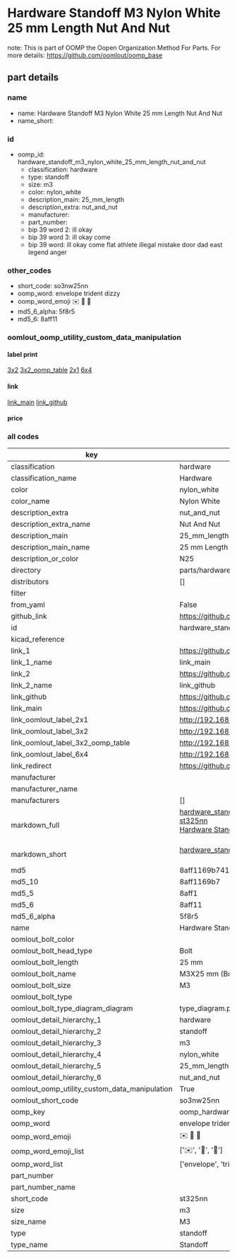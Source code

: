 # Hardware Standoff M3 Nylon White 25 mm Length Nut And Nut  

note: This is part of OOMP the Oopen Organization Method For Parts. For more details: https://github.com/oomlout/oomp_base

##  part details
  







### name
* name: Hardware Standoff M3 Nylon White 25 mm Length Nut And Nut
* name_short: 
### id
* oomp_id: hardware_standoff_m3_nylon_white_25_mm_length_nut_and_nut
  * classification: hardware
  * type: standoff
  * size: m3
  * color: nylon_white
  * description_main: 25_mm_length
  * description_extra: nut_and_nut
  * manufacturer: 
  * part_number: 
  * bip 39 word 2: ill okay
  * bip 39 word 3: ill okay come
  * bip 39 word: ill okay come flat athlete illegal mistake door dad east legend anger

### other_codes
* short_code: so3nw25nn
* oomp_word: envelope trident dizzy
* oomp_word_emoji :envelope: :trident: :dizzy:
* md5_6_alpha: 5f8r5
* md5_6: 8aff11






### oomlout_oomp_utility_custom_data_manipulation
#### label print
[3x2](http://192.168.1.245:1112/?label=oomp%205f8r5)
[3x2_oomp_table](http://192.168.1.108:1112/?label=oomp%205f8r5)
[2x1](http://192.168.1.242:1112/?label=oomp%205f8r5)
[6x4](http://192.168.1.55:1112/?label=oomp%205f8r5)    

#### link

[link_main](https://github.com/oomlout/oomlout_oomp_version_1_messy/tree/main/parts/hardware_standoff_m3_nylon_white_25_mm_length_nut_and_nut) [link_github](https://github.com/oomlout/oomlout_oomp_version_1_messy/tree/main/parts/hardware_standoff_m3_nylon_white_25_mm_length_nut_and_nut)                             

#### price







### all codes 
| key | value |  
| --- | --- |  
| classification | hardware |  
| classification_name | Hardware |  
| color | nylon_white |  
| color_name | Nylon White |  
| description_extra | nut_and_nut |  
| description_extra_name | Nut And Nut |  
| description_main | 25_mm_length |  
| description_main_name | 25 mm Length |  
| description_or_color | N25 |  
| directory | parts/hardware_standoff_m3_nylon_white_25_mm_length_nut_and_nut |  
| distributors | [] |  
| filter |  |  
| from_yaml | False |  
| github_link | https://github.com/oomlout/oomlout_oomp_part_src/tree/main/parts/hardware_standoff_m3_nylon_white_25_mm_length_nut_and_nut |  
| id | hardware_standoff_m3_nylon_white_25_mm_length_nut_and_nut |  
| kicad_reference |  |  
| link_1 | https://github.com/oomlout/oomlout_oomp_version_1_messy/tree/main/parts/hardware_standoff_m3_nylon_white_25_mm_length_nut_and_nut |  
| link_1_name | link_main |  
| link_2 | https://github.com/oomlout/oomlout_oomp_version_1_messy/tree/main/parts/hardware_standoff_m3_nylon_white_25_mm_length_nut_and_nut |  
| link_2_name | link_github |  
| link_github | https://github.com/oomlout/oomlout_oomp_version_1_messy/tree/main/parts/hardware_standoff_m3_nylon_white_25_mm_length_nut_and_nut |  
| link_main | https://github.com/oomlout/oomlout_oomp_version_1_messy/tree/main/parts/hardware_standoff_m3_nylon_white_25_mm_length_nut_and_nut |  
| link_oomlout_label_2x1 | http://192.168.1.242:1112/?label=oomp%205f8r5 |  
| link_oomlout_label_3x2 | http://192.168.1.245:1112/?label=oomp%205f8r5 |  
| link_oomlout_label_3x2_oomp_table | http://192.168.1.108:1112/?label=oomp%205f8r5 |  
| link_oomlout_label_6x4 | http://192.168.1.55:1112/?label=oomp%205f8r5 |  
| link_redirect | https://github.com/oomlout/oomlout_oomp_version_1_messy/tree/main/parts/hardware_standoff_m3_nylon_white_25_mm_length_nut_and_nut |  
| manufacturer |  |  
| manufacturer_name |  |  
| manufacturers | [] |  
| markdown_full | [hardware_standoff_m3_nylon_white_25_mm_length_nut_and_nut](none)<br>[st325nn](none)<br>[Hardware Standoff M3 Nylon White 25 Mm Length Nut And Nut](none)<br><br> |  
| markdown_short | [hardware_standoff_m3_nylon_white_25_mm_length_nut_and_nut](none)<br><br> |  
| md5 | 8aff1169b74171bdc40715885c267b87 |  
| md5_10 | 8aff1169b7 |  
| md5_5 | 8aff1 |  
| md5_6 | 8aff11 |  
| md5_6_alpha | 5f8r5 |  
| name | Hardware Standoff M3 Nylon White 25 mm Length Nut And Nut |  
| oomlout_bolt_color |  |  
| oomlout_bolt_head_type | Bolt |  
| oomlout_bolt_length | 25 mm |  
| oomlout_bolt_name |  M3X25 mm  (Bolt) |  
| oomlout_bolt_size | M3 |  
| oomlout_bolt_type |  |  
| oomlout_bolt_type_diagram_diagram | type_diagram.png |  
| oomlout_detail_hierarchy_1 | hardware |  
| oomlout_detail_hierarchy_2 | standoff |  
| oomlout_detail_hierarchy_3 | m3 |  
| oomlout_detail_hierarchy_4 | nylon_white |  
| oomlout_detail_hierarchy_5 | 25_mm_length |  
| oomlout_detail_hierarchy_6 | nut_and_nut |  
| oomlout_oomp_utility_custom_data_manipulation | True |  
| oomlout_short_code | so3nw25nn |  
| oomp_key | oomp_hardware_standoff_m3_nylon_white_25_mm_length_nut_and_nut |  
| oomp_word | envelope trident dizzy |  
| oomp_word_emoji | :envelope: :trident: :dizzy: |  
| oomp_word_emoji_list | [':envelope:', ':trident:', ':dizzy:'] |  
| oomp_word_list | ['envelope', 'trident', 'dizzy'] |  
| part_number |  |  
| part_number_name |  |  
| short_code | st325nn |  
| size | m3 |  
| size_name | M3 |  
| type | standoff |  
| type_name | Standoff |  
